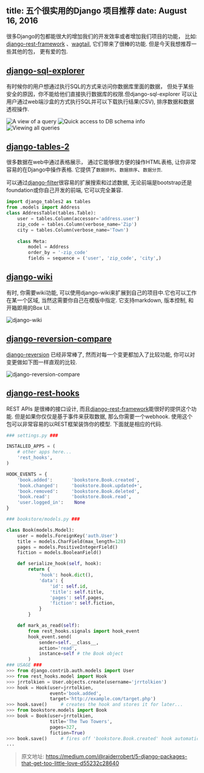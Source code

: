 title: 五个很实用的Django 项目推荐
date: August 16, 2016
---

很多Django的包都能很大的增加我们的开发效率或者增加我们项目的功能， 比如: [django-rest-framework](https://github.com/tomchristie/django-rest-framework/) 、[wagtail](https://github.com/torchbox/wagtail), 它们带来了很棒的功能. 但是今天我想推荐一些其他的包， 更有爱的包.

## [django-sql-explorer](https://github.com/groveco/django-sql-explorer)

有时候你的用户想通过执行SQL的方式来访问你数据库里面的数据， 但处于某些安全的原因，你不能给他们直接执行数据库的权限.但django-sql-explorer 可以让用户通过web端沙盒的方式执行SQL并可以下载执行结果(CSV), 排序数据和数据透视操作.

![A view of a query](/uploads/images/django-sql-explorer-1.png "A view of a query")
![Quick access to DB schema info](/uploads/images/django-sql-explorer-2.png "Quick access to DB schema info")
![Viewing all queries](/uploads/images/django-sql-explorer-3.png "Viewing all queries")

## [django-tables-2](https://github.com/bradleyayers/django-tables2)

很多数据在web中通过表格展示， 通过它能够很方便的操作HTML表格, 让你非常容易的在Django中操作表格. 它提供了`数据排列`、`数据排序`、`数据分页`.

可以通过[django-filter](https://github.com/carltongibson/django-filter)很容易的扩展搜索和过滤数据, 无论前端是bootstrap还是foundation或你自己开发的前端, 它可以完全兼容.

```python
import django_tables2 as tables
from .models import Address
class AddressTable(tables.Table):
    user = tables.Column(accessor='address.user')
    zip_code = tables.Column(verbose_name='Zip')
    city = tables.Column(verbose_name='Town')
    
    class Meta:
        model = Address
        order_by = '-zip_code'
        fields = sequence = ('user', 'zip_code', 'city',)
```

## [django-wiki](https://github.com/django-wiki/django-wiki)

有时, 你需要wiki功能, 可以使用django-wiki来扩展到自己的项目中.它也可以工作在某一个区域, 当然这需要你自己在模版中指定. 它支持markdown, 版本控制, 和开箱即用的Box UI.

![django-wiki](/uploads/images/django-wiki-demo.png "django-wiki")

## [django-reversion-compare](https://github.com/jedie/django-reversion-compare)

[django-reversion](https://github.com/etianen/django-reversion) 已经非常棒了, 然而对每一个变更都加入了比较功能, 你可以对变更做如下图一样直观的比较.

![django-reversion-compare](/uploads/images/django-reversion-compare.png)

## [django-rest-hooks](https://github.com/zapier/django-rest-hooks)

REST APIs 是很棒的接口设计, 而且[django-rest-framework](https://github.com/tomchristie/django-rest-framework/)能很好的提供这个功能. 但是如果你仅仅是基于事件来获取数据, 那么你需要一个webhook. 使用这个包可以非常容易的以REST框架装饰你的模型. 下面就是相应的代码.

```python
### settings.py ###

INSTALLED_APPS = (
    # other apps here...
    'rest_hooks',
)

HOOK_EVENTS = {
    'book.added':       'bookstore.Book.created',
    'book.changed':     'bookstore.Book.updated+',
    'book.removed':     'bookstore.Book.deleted',
    'book.read':        'bookstore.Book.read',
    'user.logged_in':    None
}

### bookstore/models.py ###

class Book(models.Model):
    user = models.ForeignKey('auth.User')
    title = models.CharField(max_length=128)
    pages = models.PositiveIntegerField()
    fiction = models.BooleanField()

    def serialize_hook(self, hook):
        return {
            'hook': hook.dict(),
            'data': {
                'id': self.id,
                'title': self.title,
                'pages': self.pages,
                'fiction': self.fiction,
            }
        }

    def mark_as_read(self):
        from rest_hooks.signals import hook_event
        hook_event.send(
            sender=self.__class__,
            action='read',
            instance=self # the Book object
        )
### USAGE ###
>>> from django.contrib.auth.models import User
>>> from rest_hooks.model import Hook
>>> jrrtolkien = User.objects.create(username='jrrtolkien')
>>> hook = Hook(user=jrrtolkien,
                event='book.added',
                target='http://example.com/target.php')
>>> hook.save()     # creates the hook and stores it for later...
>>> from bookstore.models import Book
>>> book = Book(user=jrrtolkien,
                title='The Two Towers',
                pages=327,
                fiction=True)
>>> book.save()     # fires off 'bookstore.Book.created' hook automatically
...
```

> 原文地址: https://medium.com/@raiderrobert/5-django-packages-that-get-too-little-love-d55232c28640
